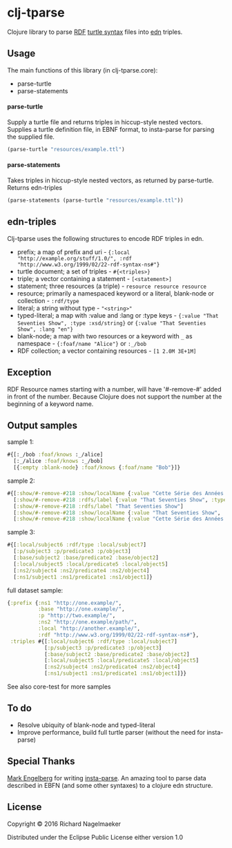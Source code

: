 # clj-tparse

Clojure library to parse [RDF](https://www.w3.org/TR/rdf11-concepts/) [turtle syntax](https://www.w3.org/TR/turtle/) files into [edn](https://github.com/edn-format/edn) triples.

## Usage

The main functions of this library (in clj-tparse.core):
- parse-turtle
- parse-statements

#### parse-turtle
Supply a turtle file and returns triples in hiccup-style nested vectors.
Supplies a turtle definition file, in EBNF format, to insta-parse for parsing the supplied file.

```clojure
(parse-turtle "resources/example.ttl")
```

#### parse-statements
Takes triples in hiccup-style nested vectors, as returned by parse-turtle. Returns edn-triples

```clojure
(parse-statements (parse-turtle "resources/example.ttl"))
```

## edn-triples
Clj-tparse uses the following structures to encode RDF triples in edn.
- prefix; a map of prefix and uri - `{:local "http://example.org/stuff/1.0/", :rdf "http://www.w3.org/1999/02/22-rdf-syntax-ns#"}`
- turtle document; a set of triples - `#{<triples>}`
- triple; a vector containing a statement - `[<statement>]`
- statement; three resources (a triple) - `resource resource resource`
- resource; primarily a namespaced keyword or a literal, blank-node or collection - `:rdf/type`
- literal; a string without type - `"<string>"`
- typed-literal; a map with :value and :lang or :type keys - `{:value "That Seventies Show", :type :xsd/string}` or `{:value "That Seventies Show", :lang "en"}`
- blank-node; a map with two resources or a keyword with `_` as namespace - `{:foaf/name "Alice"}` or `:_/bob`
- RDF collection; a vector containing resources - `[1 2.0M 3E+1M]`

## Exception
RDF Resource names starting with a number, will have '#-remove-#' added in front of the number. 
Because Clojure does not support the number at the beginning of a keyword name.

## Output samples
sample 1:
```clojure
#{[:_/bob :foaf/knows :_/alice]
  [:_/alice :foaf/knows :_/bob]
  [{:empty :blank-node} :foaf/knows {:foaf/name "Bob"}]}
```

sample 2:
```clojure
#{[:show/#-remove-#218 :show/localName {:value "Cette Série des Années Soixante-dix", :lang "fr"}]
  [:show/#-remove-#218 :rdfs/label {:value "That Seventies Show", :type :xsd/string}]
  [:show/#-remove-#218 :rdfs/label "That Seventies Show"]
  [:show/#-remove-#218 :show/localName {:value "That Seventies Show", :lang "en"}]
  [:show/#-remove-#218 :show/localName {:value "Cette Série des Années Septante", :lang "fr-be"}]}
```

sample 3:
```clojure
#{[:local/subject6 :rdf/type :local/subject7]
  [:p/subject3 :p/predicate3 :p/object3]
  [:base/subject2 :base/predicate2 :base/object2]
  [:local/subject5 :local/predicate5 :local/object5]
  [:ns2/subject4 :ns2/predicate4 :ns2/object4]
  [:ns1/subject1 :ns1/predicate1 :ns1/object1]}
```

full dataset sample:
```clojure
{:prefix {:ns1 "http://one.example/",
          :base "http://one.example/",
          :p "http://two.example/",
          :ns2 "http://one.example/path/",
          :local "http://another.example/",
          :rdf "http://www.w3.org/1999/02/22-rdf-syntax-ns#"},
 :triples #{[:local/subject6 :rdf/type :local/subject7]
            [:p/subject3 :p/predicate3 :p/object3]
            [:base/subject2 :base/predicate2 :base/object2]
            [:local/subject5 :local/predicate5 :local/object5]
            [:ns2/subject4 :ns2/predicate4 :ns2/object4]
            [:ns1/subject1 :ns1/predicate1 :ns1/object1]}}
```
See also core-test for more samples

## To do
- Resolve ubiquity of blank-node and typed-literal
- Improve performance, build full turtle parser (without the need for insta-parse)

## Special Thanks
[Mark Engelberg](https://github.com/Engelberg) for writing [insta-parse](https://github.com/Engelberg/instaparse#instaparse-143). An amazing tool to parse data described in EBFN (and some other syntaxes) to a clojure edn structure.


## License

Copyright © 2016 Richard Nagelmaeker

Distributed under the Eclipse Public License either version 1.0
